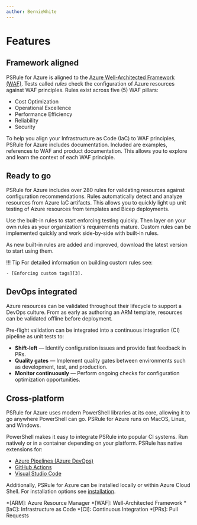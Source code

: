```yaml
---
author: BernieWhite
---
```


# Features

## Framework aligned

PSRule for Azure is aligned to the [Azure Well-Architected Framework (WAF)][2].
Tests called _rules_ check the configuration of Azure resources against WAF principles.
Rules exist across five (5) WAF pillars:

- Cost Optimization
- Operational Excellence
- Performance Efficiency
- Reliability
- Security

To help you align your Infrastructure as Code (IaC) to WAF principles, PSRule for Azure includes documentation.
Included are examples, references to WAF and product documentation.
This allows you to explore and learn the context of each WAF principle.

  [1]: https://microsoft.github.io/PSRule/
  [2]: https://docs.microsoft.com/azure/architecture/framework/

## Ready to go

PSRule for Azure includes over 280 rules for validating resources against configuration recommendations.
Rules automatically detect and analyze resources from Azure IaC artifacts.
This allows you to quickly light up unit testing of Azure resources from templates and Bicep deployments.

Use the built-in rules to start enforcing testing quickly.
Then layer on your own rules as your organization's requirements mature.
Custom rules can be implemented quickly and work side-by-side with built-in rules.

As new built-in rules are added and improved, download the latest version to start using them.

!!! Tip
    For detailed information on building custom rules see:

    - [Enforcing custom tags][3].

  [3]: customization/enforce-custom-tags.md

## DevOps integrated

Azure resources can be validated throughout their lifecycle to support a DevOps culture.
From as early as authoring an ARM template, resources can be validated offline before deployment.

Pre-flight validation can be integrated into a continuous integration (CI) pipeline as unit tests to:

- **Shift-left** &mdash; Identify configuration issues and provide fast feedback in PRs.
- **Quality gates** &mdash; Implement quality gates between environments such as development, test, and production.
- **Monitor continuously** &mdash; Perform ongoing checks for configuration optimization opportunities.

## Cross-platform

PSRule for Azure uses modern PowerShell libraries at its core,
allowing it to go anywhere PowerShell can go.
PSRule for Azure runs on MacOS, Linux, and Windows.

PowerShell makes it easy to integrate PSRule into popular CI systems.
Run natively or in a container depending on your platform.
PSRule has native extensions for:

- [Azure Pipelines (Azure DevOps)][4]
- [GitHub Actions][5]
- [Visual Studio Code][6]

Additionally, PSRule for Azure can be installed locally or within Azure Cloud Shell.
For installation options see [installation][7].

  [4]: https://marketplace.visualstudio.com/items?itemName=bewhite.ps-rule
  [5]: https://github.com/marketplace/actions/psrule
  [6]: https://marketplace.visualstudio.com/items?itemName=bewhite.psrule-vscode
  [7]: install-instructions.md

*[ARM]: Azure Resource Manager
*[WAF]: Well-Architected Framework
*[IaC]: Infrastructure as Code
*[CI]: Continuous Integration
*[PRs]: Pull Requests

[ignore-rule]: https://github.com/microsoft/PSRule/blob/main/docs/features.md#how-do-i-ignore-a-rule
[ps-rule-configure]: https://github.com/microsoft/PSRule/blob/main/docs/features.md#how-do-i-configure-psrule
[ps-rule-faq]: https://github.com/microsoft/PSRule/blob/main/docs/features.md#frequently-asked-questions-faq
[add-custom-rule]: https://github.com/microsoft/PSRule/blob/main/docs/features.md#how-do-i-layer-on-custom-rules-on-top-of-an-existing-module
